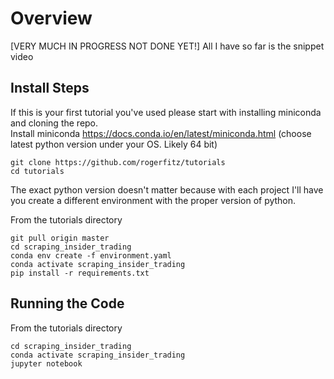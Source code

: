 # Overview
[VERY MUCH IN PROGRESS NOT DONE YET!]   All I have so far is the snippet video
## Install Steps
If this is your first tutorial you've used please start with installing miniconda and cloning the repo.  
Install miniconda https://docs.conda.io/en/latest/miniconda.html (choose latest python version under your OS. Likely 64 bit)
```
git clone https://github.com/rogerfitz/tutorials
cd tutorials
```
The exact python version doesn't matter because with each project I'll have you create a different environment with the proper version of python.

From the tutorials directory
```
git pull origin master
cd scraping_insider_trading
conda env create -f environment.yaml
conda activate scraping_insider_trading
pip install -r requirements.txt
```

## Running the Code
From the tutorials directory
```
cd scraping_insider_trading
conda activate scraping_insider_trading
jupyter notebook
```